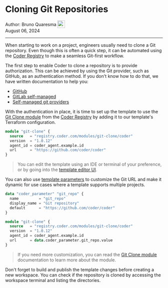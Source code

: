 # Cloning Git Repositories

<div style="padding: 0px; margin: 0px;">
  <span style="vertical-align:middle;">Author: </span>
  <a href="https://github.com/BrunoQuaresma" style="text-decoration: none; color: inherit; margin-bottom: 0px;">
    <span style="vertical-align:middle;">Bruno Quaresma</span>
    <img src="https://avatars.githubusercontent.com/u/3165839?v=4" width="24px" height="24px" style="vertical-align:middle; margin: 0px;"/>
  </a>
</div>
August 06, 2024

---

When starting to work on a project, engineers usually need to clone a Git
repository. Even though this is often a quick step, it can be automated using
the [Coder Registry](https://registry.coder.com/) to make a seamless Git-first
workflow.

The first step to enable Coder to clone a repository is to provide
authorization. This can be achieved by using the Git provider, such as GitHub,
as an authentication method. If you don't know how to do that, we have written
documentation to help you:

- [GitHub](../admin/external-auth.md#github)
- [GitLab self-managed](../admin/external-auth.md#gitlab-self-managed)
- [Self-managed git providers](../admin/external-auth.md#self-managed-git-providers)

With the authentication in place, it is time to set up the template to use the
[Git Clone module](https://registry.coder.com/modules/git-clone) from the
[Coder Registry](https://registry.coder.com/) by adding it to our template's
Terraform configuration.

```tf
module "git-clone" {
  source   = "registry.coder.com/modules/git-clone/coder"
  version  = "1.0.12"
  agent_id = coder_agent.example.id
  url      = "https://github.com/coder/coder"
}
```

> You can edit the template using an IDE or terminal of your preference, or by
> going into the
> [template editor UI](../admin/templates/creating-templates.md#web-ui).

You can also use
[template parameters](../admin/templates/extending-templates/parameters.md)
to customize the Git URL and make it dynamic for use cases where a template
supports multiple projects.

```tf
data "coder_parameter" "git_repo" {
  name         = "git_repo"
  display_name = "Git repository"
  default      = "https://github.com/coder/coder"
}

module "git-clone" {
  source   = "registry.coder.com/modules/git-clone/coder"
  version  = "1.0.12"
  agent_id = coder_agent.example.id
  url      = data.coder_parameter.git_repo.value
}
```

> If you need more customization, you can read the
> [Git Clone module](https://registry.coder.com/modules/git-clone) documentation
> to learn more about the module.

Don't forget to build and publish the template changes before creating a new
workspace. You can check if the repository is cloned by accessing the workspace
terminal and listing the directories.
